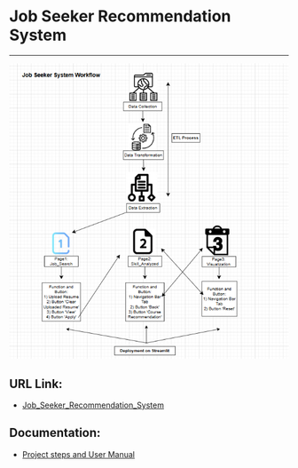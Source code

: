 # Job Seeker Recommendation System
---
![Main Image](https://github.com/Zhiweikau/Job-Seeker-System/blob/main/Job%20Seeker%20System%20Workflow.png)

## URL Link:
- [Job_Seeker_Recommendation_System](https://job-seeker-system-ef56arkxgtf5kqf5niegjn.streamlit.app/)

## Documentation:
- [Project steps and User Manual](https://github.com/Zhiweikau/Job-Seeker-System/blob/main/Job%20Seeker%20System%20Documentation.pdf)
